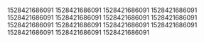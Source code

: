 1528421686091
1528421686091
1528421686091
1528421686091
1528421686091
1528421686091
1528421686091
1528421686091
1528421686091
1528421686091
1528421686091
1528421686091
1528421686091
1528421686091
1528421686091